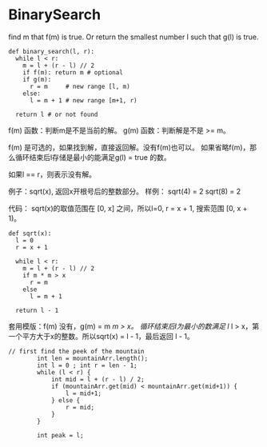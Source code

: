 # BinarySearch

find m that f\(m\) is true. Or return the smallest number l such that g\(l\) is true.

```text
def binary_search(l, r):
  while l < r:
    m = l + (r - l) // 2
    if f(m): return m # optional
    if g(m):
      r = m     # new range [l, m)
    else:
      l = m + 1 # new range [m+1, r)

  return l # or not found
```

f\(m\) 函数：判断m是不是当前的解。 g\(m\) 函数：判断解是不是 &gt;= m。

f\(m\) 是可选的，如果找到解，直接返回解。没有f\(m\)也可以。 如果省略f\(m\)，那么循环结束后l存储是最小的能满足g\(l\) = true 的数。

如果l == r，则表示没有解。

例子：sqrt\(x\), 返回x开根号后的整数部分。 样例： sqrt\(4\) = 2 sqrt\(8\) = 2

代码： sqrt\(x\)的取值范围在 \[0, x\] 之间，所以l=0, r = x + 1, 搜索范围 \[0, x + 1\)。

```text
def sqrt(x):
  l = 0
  r = x + 1

  while l < r:
    m = l + (r - l) // 2
    if m * m > x
      r = m
    else
      l = m + 1

  return l - 1
```

套用模版：f\(m\) 没有，g\(m\) = m  _m &gt; x。 循环结束后l为最小的数满足 l_  l &gt; x，第一个平方大于x的整数。所以sqrt\(x\) = l - 1，最后返回 l - 1。

```text
// first find the peek of the mountain
        int len = mountainArr.length();
        int l = 0 ; int r = len - 1;
        while (l < r) {
            int mid = l + (r - l) / 2;
            if (mountainArr.get(mid) < mountainArr.get(mid+1)) {
                l = mid+1;
            } else {
                r = mid;
            }
        }

        int peak = l;
```

